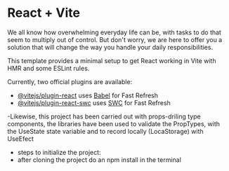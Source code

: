 # React + Vite

We all know how overwhelming everyday life can be, with tasks to do that seem to multiply out of control. But don't worry, we are here to offer you a solution that will change the way you handle your daily responsibilities.

This template provides a minimal setup to get React working in Vite with HMR and some ESLint rules.

Currently, two official plugins are available:

- [@vitejs/plugin-react](https://github.com/vitejs/vite-plugin-react/blob/main/packages/plugin-react/README.md) uses [Babel](https://babeljs.io/) for Fast Refresh
- [@vitejs/plugin-react-swc](https://github.com/vitejs/vite-plugin-react-swc) uses [SWC](https://swc.rs/) for Fast Refresh

-Likewise, this project has been carried out with props-driling type components, the libraries have been used to validate the PropTypes, with the UseState state variable and to record locally (LocaStorage) with UseEfect

- steps to initialize the project:
- after cloning the project do an npm install in the terminal
